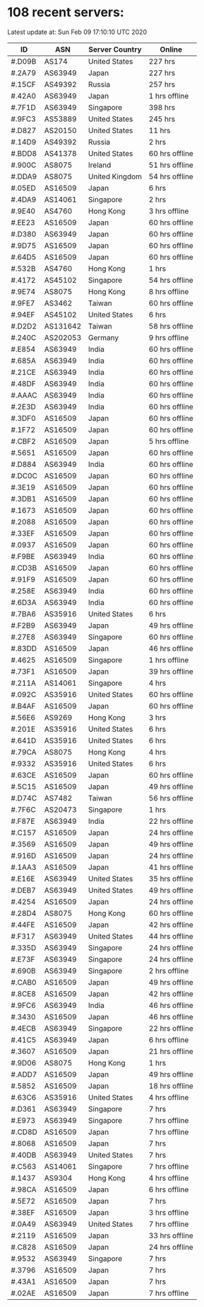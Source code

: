 # 108 recent servers:

Latest update at: Sun Feb 09 17:10:10 UTC 2020

| ID | ASN | Server Country | Online |
| -- | --- | -------------- | ------ |
| #.D09B | AS174 | United States | 227 hrs |
| #.2A79 | AS63949 | Japan | 227 hrs |
| #.15CF | AS49392 | Russia | 257 hrs |
| #.42A0 | AS63949 | Japan | 1 hrs offline |
| #.7F1D | AS63949 | Singapore | 398 hrs |
| #.9FC3 | AS53889 | United States | 245 hrs |
| #.D827 | AS20150 | United States | 11 hrs |
| #.14D9 | AS49392 | Russia | 2 hrs |
| #.BDD8 | AS41378 | United States | 60 hrs offline |
| #.900C | AS8075 | Ireland | 51 hrs offline |
| #.DDA9 | AS8075 | United Kingdom | 54 hrs offline |
| #.05ED | AS16509 | Japan | 6 hrs |
| #.4DA9 | AS14061 | Singapore | 2 hrs |
| #.9E40 | AS4760 | Hong Kong | 3 hrs offline |
| #.EE23 | AS16509 | Japan | 60 hrs offline |
| #.D380 | AS63949 | Japan | 60 hrs offline |
| #.9D75 | AS16509 | Japan | 60 hrs offline |
| #.64D5 | AS16509 | Japan | 60 hrs offline |
| #.532B | AS4760 | Hong Kong | 1 hrs |
| #.4172 | AS45102 | Singapore | 54 hrs offline |
| #.9E74 | AS8075 | Hong Kong | 8 hrs offline |
| #.9FE7 | AS3462 | Taiwan | 60 hrs offline |
| #.94EF | AS45102 | United States | 6 hrs |
| #.D2D2 | AS131642 | Taiwan | 58 hrs offline |
| #.240C | AS202053 | Germany | 9 hrs offline |
| #.E854 | AS63949 | India | 60 hrs offline |
| #.685A | AS63949 | India | 60 hrs offline |
| #.21CE | AS63949 | India | 60 hrs offline |
| #.48DF | AS63949 | India | 60 hrs offline |
| #.AAAC | AS63949 | India | 60 hrs offline |
| #.2E3D | AS63949 | India | 60 hrs offline |
| #.3DF0 | AS16509 | Japan | 60 hrs offline |
| #.1F72 | AS16509 | Japan | 60 hrs offline |
| #.CBF2 | AS16509 | Japan | 5 hrs offline |
| #.5651 | AS16509 | Japan | 60 hrs offline |
| #.D884 | AS63949 | India | 60 hrs offline |
| #.DC0C | AS16509 | Japan | 60 hrs offline |
| #.3E19 | AS16509 | Japan | 60 hrs offline |
| #.3DB1 | AS16509 | Japan | 60 hrs offline |
| #.1673 | AS16509 | Japan | 60 hrs offline |
| #.2088 | AS16509 | Japan | 60 hrs offline |
| #.33EF | AS16509 | Japan | 60 hrs offline |
| #.0937 | AS16509 | Japan | 60 hrs offline |
| #.F9BE | AS63949 | India | 60 hrs offline |
| #.CD3B | AS16509 | Japan | 60 hrs offline |
| #.91F9 | AS16509 | Japan | 60 hrs offline |
| #.258E | AS63949 | India | 60 hrs offline |
| #.6D3A | AS63949 | India | 60 hrs offline |
| #.7BA6 | AS35916 | United States | 6 hrs |
| #.F2B9 | AS63949 | Japan | 49 hrs offline |
| #.27E8 | AS63949 | Singapore | 60 hrs offline |
| #.83DD | AS16509 | Japan | 46 hrs offline |
| #.4625 | AS16509 | Singapore | 1 hrs offline |
| #.73F1 | AS16509 | Japan | 39 hrs offline |
| #.211A | AS14061 | Singapore | 4 hrs |
| #.092C | AS35916 | United States | 60 hrs offline |
| #.B4AF | AS16509 | Japan | 60 hrs offline |
| #.56E6 | AS9269 | Hong Kong | 3 hrs |
| #.201E | AS35916 | United States | 6 hrs |
| #.641D | AS35916 | United States | 6 hrs |
| #.79CA | AS8075 | Hong Kong | 4 hrs |
| #.9332 | AS35916 | United States | 6 hrs |
| #.63CE | AS16509 | Japan | 60 hrs offline |
| #.5C15 | AS16509 | Japan | 49 hrs offline |
| #.D74C | AS7482 | Taiwan | 56 hrs offline |
| #.7F6C | AS20473 | Singapore | 1 hrs |
| #.F87E | AS63949 | India | 22 hrs offline |
| #.C157 | AS16509 | Japan | 24 hrs offline |
| #.3569 | AS16509 | Japan | 49 hrs offline |
| #.916D | AS16509 | Japan | 24 hrs offline |
| #.1AA3 | AS16509 | Japan | 41 hrs offline |
| #.E16E | AS63949 | United States | 35 hrs offline |
| #.DEB7 | AS63949 | United States | 49 hrs offline |
| #.4254 | AS16509 | Japan | 24 hrs offline |
| #.28D4 | AS8075 | Hong Kong | 60 hrs offline |
| #.44FE | AS16509 | Japan | 42 hrs offline |
| #.F317 | AS63949 | United States | 44 hrs offline |
| #.335D | AS63949 | Singapore | 24 hrs offline |
| #.E73F | AS63949 | Singapore | 24 hrs offline |
| #.690B | AS63949 | Singapore | 2 hrs offline |
| #.CAB0 | AS16509 | Japan | 49 hrs offline |
| #.8CE8 | AS16509 | Japan | 42 hrs offline |
| #.9FC6 | AS63949 | India | 46 hrs offline |
| #.3430 | AS16509 | Japan | 46 hrs offline |
| #.4ECB | AS63949 | Singapore | 22 hrs offline |
| #.41C5 | AS63949 | Japan | 6 hrs offline |
| #.3607 | AS16509 | Japan | 21 hrs offline |
| #.9D06 | AS8075 | Hong Kong | 1 hrs |
| #.ADD7 | AS16509 | Japan | 49 hrs offline |
| #.5852 | AS16509 | Japan | 18 hrs offline |
| #.63C6 | AS35916 | United States | 4 hrs offline |
| #.D361 | AS63949 | Singapore | 7 hrs |
| #.E973 | AS63949 | Singapore | 7 hrs offline |
| #.CD8D | AS16509 | Japan | 7 hrs offline |
| #.8068 | AS16509 | Japan | 7 hrs |
| #.40DB | AS63949 | United States | 7 hrs |
| #.C563 | AS14061 | Singapore | 7 hrs offline |
| #.1437 | AS9304 | Hong Kong | 4 hrs offline |
| #.98CA | AS16509 | Japan | 6 hrs offline |
| #.5E72 | AS16509 | Japan | 7 hrs |
| #.38EF | AS16509 | Japan | 3 hrs offline |
| #.0A49 | AS63949 | United States | 7 hrs offline |
| #.2119 | AS16509 | Japan | 33 hrs offline |
| #.C828 | AS16509 | Japan | 24 hrs offline |
| #.9532 | AS63949 | Singapore | 7 hrs |
| #.3796 | AS16509 | Japan | 7 hrs |
| #.43A1 | AS16509 | Japan | 7 hrs |
| #.02AE | AS16509 | Japan | 7 hrs offline |

